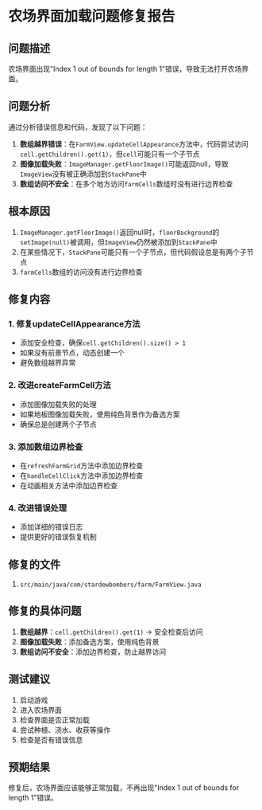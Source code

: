 # 农场界面加载问题修复报告

## 问题描述
农场界面出现"Index 1 out of bounds for length 1"错误，导致无法打开农场界面。

## 问题分析
通过分析错误信息和代码，发现了以下问题：

1. **数组越界错误**：在`FarmView.updateCellAppearance`方法中，代码尝试访问`cell.getChildren().get(1)`，但`cell`可能只有一个子节点
2. **图像加载失败**：`ImageManager.getFloorImage()`可能返回null，导致`ImageView`没有被正确添加到`StackPane`中
3. **数组访问不安全**：在多个地方访问`farmCells`数组时没有进行边界检查

## 根本原因
1. `ImageManager.getFloorImage()`返回null时，`floorBackground`的`setImage(null)`被调用，但`ImageView`仍然被添加到`StackPane`中
2. 在某些情况下，`StackPane`可能只有一个子节点，但代码假设总是有两个子节点
3. `farmCells`数组的访问没有进行边界检查

## 修复内容

### 1. 修复updateCellAppearance方法
- 添加安全检查，确保`cell.getChildren().size() > 1`
- 如果没有前景节点，动态创建一个
- 避免数组越界异常

### 2. 改进createFarmCell方法
- 添加图像加载失败的处理
- 如果地板图像加载失败，使用纯色背景作为备选方案
- 确保总是创建两个子节点

### 3. 添加数组边界检查
- 在`refreshFarmGrid`方法中添加边界检查
- 在`handleCellClick`方法中添加边界检查
- 在动画相关方法中添加边界检查

### 4. 改进错误处理
- 添加详细的错误日志
- 提供更好的错误恢复机制

## 修复的文件
1. `src/main/java/com/stardewbombers/farm/FarmView.java`

## 修复的具体问题
1. **数组越界**：`cell.getChildren().get(1)` → 安全检查后访问
2. **图像加载失败**：添加备选方案，使用纯色背景
3. **数组访问不安全**：添加边界检查，防止越界访问

## 测试建议
1. 启动游戏
2. 进入农场界面
3. 检查界面是否正常加载
4. 尝试种植、浇水、收获等操作
5. 检查是否有错误信息

## 预期结果
修复后，农场界面应该能够正常加载，不再出现"Index 1 out of bounds for length 1"错误。
